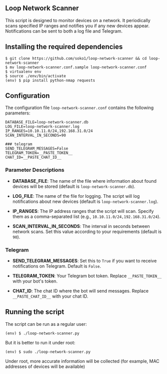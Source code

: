 ## Loop Network Scanner

This script is designed to monitor devices on a network. It periodically scans specified IP ranges and notifies you if any new devices appear. Notifications can be sent to both a log file and Telegram.

## Installing the required dependencies

```
$ git clone https://github.com/soko1/loop-network-scanner && cd loop-network-scanner
$ mv loop-network-scanner.conf.sample loop-network-scanner.conf
$ virtualenv env
$ source ./env/bin/activate
(env) $ pip install python-nmap requests
```

## Configuration

The configuration file `loop-network-scanner.conf` contains the following parameters:

```
DATABASE_FILE=loop-network-scanner.db
LOG_FILE=loop-network-scanner.log
IP_RANGES=10.10.11.0/24,192.168.31.0/24
SCAN_INTERVAL_IN_SECONDS=90

### telegram
SEND_TELEGRAM_MESSAGES=False
TELEGRAM_TOKEN=__PASTE_TOKEN__
CHAT_ID=__PASTE_CHAT_ID__
```

### Parameter Descriptions

- **DATABASE_FILE**: The name of the file where information about found devices will be stored (default is `loop-network-scanner.db`).

- **LOG_FILE**: The name of the file for logging. The script will log notifications about new devices (default is `loop-network-scanner.log`).

- **IP_RANGES**: The IP address ranges that the script will scan. Specify them as a comma-separated list (e.g., `10.10.11.0/24,192.168.31.0/24`).

- **SCAN_INTERVAL_IN_SECONDS**: The interval in seconds between network scans. Set this value according to your requirements (default is `90`).

### Telegram

- **SEND_TELEGRAM_MESSAGES**: Set this to `True` if you want to receive notifications on Telegram. Default is `False`.

- **TELEGRAM_TOKEN**: Your Telegram bot token. Replace `__PASTE_TOKEN__` with your bot's token.

- **CHAT_ID**: The chat ID where the bot will send messages. Replace `__PASTE_CHAT_ID__` with your chat ID.

## Running the script

The script can be run as a regular user:

```
(env) $ ./loop-network-scanner.py
```

But it is better to run it under root:

```
(env) $ sudo ./loop-network-scanner.py
```

Under root, more accurate information will be collected (for example, MAC addresses of devices will be available)

